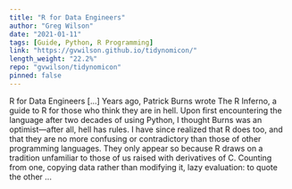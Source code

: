```yaml
---
title: "R for Data Engineers"
author: "Greg Wilson"
date: "2021-01-11"
tags: [Guide, Python, R Programming]
link: "https://gvwilson.github.io/tidynomicon/"
length_weight: "22.2%"
repo: "gvwilson/tidynomicon"
pinned: false
---
```


R for Data Engineers [...] Years ago,
Patrick Burns wrote The R Inferno,
a guide to R for those who think they are in hell.
Upon first encountering the language after two decades of using Python,
I thought Burns was an optimist—after all,
hell has rules. I have since realized that R does too,
and that they are no more confusing or contradictory than those of other programming languages.
They only appear so because R draws on a tradition unfamiliar to those of us raised with derivatives of C.
Counting from one,
copying data rather than modifying it,
lazy evaluation:
to quote the other ...
